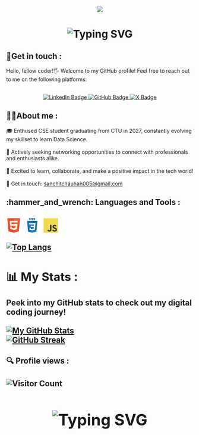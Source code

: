  <div id="header" align="center">
  <img src="https://i.giphy.com/media/v1.Y2lkPTc5MGI3NjExemM0cGNydnM3eGg3ZWFldXNkdGt4dmpkdnZoYzB4c2tjNXo3N3drayZlcD12MV9pbnRlcm5hbF9naWZfYnlfaWQmY3Q9Zw/qgQUggAC3Pfv687qPC/giphy.gif"  width="400"/>
</div>

<div align="center"> 
    <h1> 
        <img src="https://readme-typing-svg.herokuapp.com?font=Jetbrains+mono&size=25&duration=3200&color=4FC3F7&center=true&vCenter=true&width=450&lines=Hey..+I'm+Sanchit+Chauhan;Welcome+to+my+Github+profile!;Passionate+about+Coding!;Exploring+new+technologies!;Let's+code+together!" alt="Typing SVG"/> 
    </h1>
</div>

<h2 >🔗Get in touch :</h2>         

Hello, fellow coder!🖐️ Welcome to my GitHub profile! Feel free to reach out to me on the following platforms: <br> <br>
<div id="badges" align = "center">  
  <a href="https://www.linkedin.com/in/sanchitc05/">
    <img src="https://img.shields.io/badge/LinkedIn-blue?style=for-the-badge&logo=linkedin&logoColor=white" alt="LinkedIn Badge"/>
  </a>
   <a href="https://github.com/sanchitc05">
    <img src="https://img.shields.io/badge/Github-black?style=for-the-badge&logo=github&logoColor=white" alt="GitHub Badge"/>
  </a>
  <a href="https://x.com/sanchitc05">
    <img src="https://img.shields.io/badge/X-blue?style=for-the-badge&logo=X&logoColor=white" alt="X Badge"/>
  </a>
</div>              
<h2 >👩‍💻About me : </h2>
    🎓 Enthused CSE student graduating from CTU in 2027, constantly evolving my skillset to learn Data Science. <br><br>
    🤝 Actively seeking networking opportunities to connect with professionals and enthusiasts alike.  <br><br>
    🚀 Excited to learn, collaborate, and make a positive impact in the tech world!  <br><br>
    📩 Get in touch: 
    <a href="mailto:sanchitchauhan005@gmail.com">sanchitchauhan005@gmail.com</a>
<h2>:hammer_and_wrench: Languages and Tools : <h2>
<div>
    <img src="https://github.com/devicons/devicon/blob/master/icons/html5/html5-original.svg" title="HTML5" alt="HTML" width="40" height="40"/>&nbsp;
  <img src="https://github.com/devicons/devicon/blob/master/icons/css3/css3-plain-wordmark.svg"  title="CSS3" alt="CSS" width="40" height="40"/>&nbsp;
  <img src="https://github.com/devicons/devicon/blob/master/icons/javascript/javascript-original.svg" title="JavaScript" alt="JavaScript" width="40" height="40"/>&nbsp;

[![Top Langs](https://github-readme-stats.vercel.app/api/top-langs/?username=sanchitc05&layout=compact&theme=dark&langs_count=10&card_width=445)](https://github.com/anuraghazra/github-readme-stats)

## 📊 My Stats :
Peek into my GitHub stats to check out my digital coding journey! <br> <br>
[![My GitHub Stats](https://github-readme-stats.vercel.app/api/?username=sanchitc05&count_private=true&theme=tokyonight&show_icons=true)](https://github.com/sanchitc05) <br>
[![GitHub Streak](https://github-readme-streak-stats.herokuapp.com?user=sanchitc05&theme=dark)](https://git.io/streak-stats)

#### 🔍 Profile views :
![Visitor Count](https://profile-counter.glitch.me/{sanchitc05}/count.svg)

<div align="center">
    <h1>
        <img src="https://readme-typing-svg.herokuapp.com?font=Jetbrains+mono&size=27&duration=3200&color=3E92CC&center=true&vCenter=true&width=650&lines=Data+is+everything..;Code+with+passion+,+create+with+purpose.;Commit+to+your+dreams+,+push+to+GitHub.;Craft+your+dreams+with+code.;Dream+big+,+code+bigger.." alt="Typing SVG"/>
    </h1>
</div>



